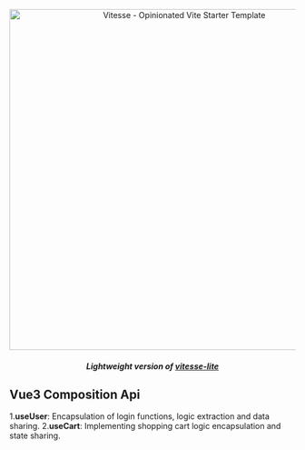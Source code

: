<p align='center'>
  <img src='https://user-images.githubusercontent.com/11247099/111864893-a457fd00-899e-11eb-9f05-f4b88987541d.png' alt='Vitesse - Opinionated Vite Starter Template' width='600'/>
</p>

<h5 align='center'>
<b>Lightweight version of <a href="https://github.com/antfu/vitesse-lite">vitesse-lite</a></b>
</h5>

## Vue3 Composition Api 

1.**useUser**:  Encapsulation of login functions, logic extraction and data sharing.
2.**useCart**:  Implementing shopping cart logic encapsulation and state sharing.
